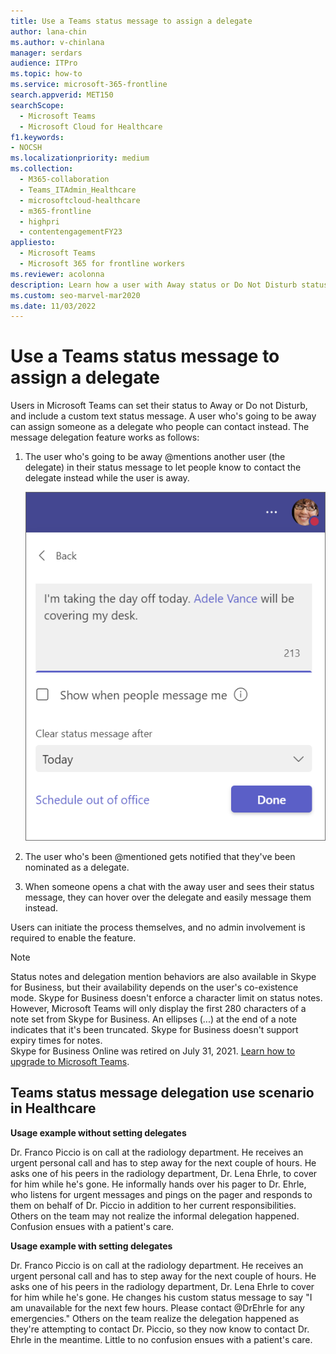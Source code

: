 ```yaml
---
title: Use a Teams status message to assign a delegate
author: lana-chin
ms.author: v-chinlana
manager: serdars
audience: ITPro
ms.topic: how-to
ms.service: microsoft-365-frontline
search.appverid: MET150
searchScope:
  - Microsoft Teams
  - Microsoft Cloud for Healthcare
f1.keywords:
- NOCSH
ms.localizationpriority: medium
ms.collection: 
  - M365-collaboration
  - Teams_ITAdmin_Healthcare
  - microsoftcloud-healthcare
  - m365-frontline
  - highpri
  - contentengagementFY23
appliesto: 
  - Microsoft Teams
  - Microsoft 365 for frontline workers
ms.reviewer: acolonna
description: Learn how a user with Away status or Do Not Disturb status can explicitly set another user as a delegate in their Microsoft Teams status message.
ms.custom: seo-marvel-mar2020
ms.date: 11/03/2022
---
```


# Use a Teams status message to assign a delegate

Users in Microsoft Teams can set their status to Away or Do not Disturb, and include a custom text status message. A user who's going to be away can assign someone as a delegate who people can contact instead. The message delegation feature works as follows:

1. The user who's going to be away @mentions another user (the delegate) in their status message to let people know to contact the delegate instead while the user is away.

    ![Screenshot of a status message with a user set as a delegate.](media/message-delegation.png)

1. The user who's been @mentioned gets notified that they've been nominated as a delegate.
1. When someone opens a chat with the away user and sees their status message, they can hover over the delegate and easily message them instead.

Users can initiate the process themselves, and no admin involvement is required to enable the feature.

> [!NOTE]
> Status notes and delegation mention behaviors are also available in Skype for Business, but their availability depends on the user's co-existence mode. Skype for Business doesn't enforce a character limit on status notes. However, Microsoft Teams will only display the first 280 characters of a note set from Skype for Business. An ellipses (...) at the end of a note indicates that it's been truncated. Skype for Business doesn't support expiry times for notes. <br>Skype for Business Online was retired on July 31, 2021. [Learn how to upgrade to Microsoft Teams](/microsoftteams/upgrade-start-here).

## Teams status message delegation use scenario in Healthcare

**Usage example without setting delegates**

Dr. Franco Piccio is on call at the radiology department. He receives an urgent personal call and has to step away for the next couple of hours. He asks one of his peers in the radiology department, Dr. Lena Ehrle, to cover for him while he's gone. He informally hands over his pager to Dr. Ehrle, who listens for urgent messages and pings on the pager and responds to them on behalf of Dr. Piccio in addition to her current responsibilities. Others on the team may not realize the informal delegation happened. Confusion ensues with a patient's care.

**Usage example with setting delegates**

Dr. Franco Piccio is on call at the radiology department. He receives an urgent personal call and has to step away for the next couple of hours. He asks one of his peers in the radiology department, Dr. Lena Ehrle to cover for him while he's gone. He changes his custom status message to say "I am unavailable for the next few hours. Please contact @DrEhrle for any emergencies."  Others on the team realize the delegation happened as they're attempting to contact Dr. Piccio, so they now know to contact Dr. Ehrle in the meantime. Little to no confusion ensues with a patient's care.
